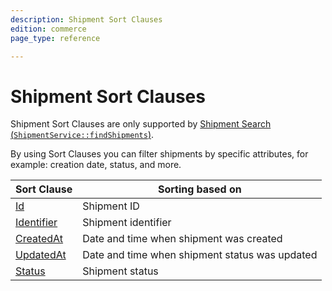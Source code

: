 ```yaml
---
description: Shipment Sort Clauses
edition: commerce
page_type: reference

---
```


# Shipment Sort Clauses

Shipment Sort Clauses are only supported by [Shipment Search (`ShipmentService::findShipments`)](shipment_api.md#get-multiple-shipments).

By using Sort Clauses you can filter shipments by specific attributes, for example: creation date, status, and more.

| Sort Clause | Sorting based on |
|-----|-----|
|[Id](shipment_id_sort_clause.md)|Shipment ID|
|[Identifier](shipment_identifier_sort_clause.md)|Shipment identifier|
|[CreatedAt](shipment_createdat_sort_clause.md)|Date and time when shipment was created|
|[UpdatedAt](shipment_updatedat_sort_clause.md)|Date and time when shipment status was updated|
|[Status](shipment_status_sort_clause.md)|Shipment status|
